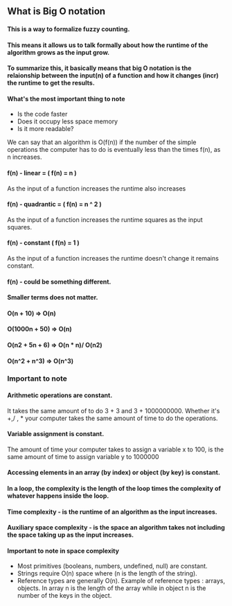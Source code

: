 ## What is Big O notation
#### This is a way to formalize fuzzy counting.
#### This means it allows us to talk formally about how the runtime of the algorithm grows as the input grow. 
#### To summarize this, it basically means that big O notation is the relaionship between the input(n) of a function and how it changes (incr) the runtime to get the results.
#### What's the most important thing to  note
+ Is the code faster 
+ Does it occupy less space memory
+ Is it more readable?

We can say that an algorithm is O(f(n)) if the number of the simple operations the computer has to do is eventually less than the times f(n), as n increases.

#### f(n) - linear = ( f(n) = n )
As the input of a function increases the runtime also increases
#### f(n) - quadrantic = ( f(n) = n ^ 2 )
As the input of a function increases the runtime squares as the input squares.
#### f(n) - constant ( f(n) = 1 )
As the input of a function increases the runtime doesn't change it remains constant.
#### f(n) - could be something different.

#### Smaller terms does not matter.
#### O(n + 10) =>  O(n)
#### O(1000n + 50) => O(n)
#### O(n2 + 5n + 6) => O(n * n)/ O(n2)
#### O(n^2 + n^3) => O(n^3) 

### Important to note
#### Arithmetic operations are constant.
It takes the same amount of to do 3 + 3 and 3 + 1000000000. Whether it's +,/ , * your computer takes the same amount of time to do the operations.
#### Variable assignment is constant.
The amount of time your computer takes to assign a variable x to 100, is the same amount of time to assign variable y to 1000000
#### Accessing elements in an array (by index) or object (by key) is constant.
#### In a loop, the complexity is the length of the loop times the complexity of whatever happens inside the loop.

#### Time complexity - is the runtime of an algorithm as the input increases.

#### Auxiliary space complexity -  is the space an algorithm takes not including the space taking up as the input increases.

#### Important to note in space complexity
+ Most primitives (booleans, numbers, undefined, null) are constant.
+ Strings require O(n) space where (n is the length of the string).
+ Reference types are generally O(n). Example of reference types : arrays, objects. In array n is the length of the array while in object n is the number of the keys in the object.
